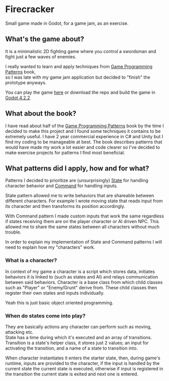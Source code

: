 # Firecracker
Small game made in Godot, for a game jam, as an exercise.

## What's the game about?

It is a minimalistic 2D fighting game where you control a swordsman and fight just a few waves of enemies.  

I really wanted to learn and apply techniques from [Game Programming Patterns](https://gameprogrammingpatterns.com) book,  
so I was late with my game jam application but decided to "finish" the prototype anyways.

You can play the game [here](https://sebasfealunn.itch.io/firecracker) or download the repo and build the game in [Godot 4.2.2](https://godotengine.org/download/archive/).

## What about the book?
I have read about half of the [Game Programming Patterns](https://gameprogrammingpatterns.com) book by the time I decided to make this project and I found some techniques it contains to be extremely useful. I have 2 year commercial experience in C# and Unity but I find my coding to be manageable at best. The book describes patterns that would have made my work a lot easier and code clearer so I've decided to make exercise projects for patterns I find most beneficial.

## What patterns did I apply, how and for what?
Patterns I decided to prioritize are (unsurprisingly) [State](https://gameprogrammingpatterns.com/state.html) for handling character behavior and [Command](https://gameprogrammingpatterns.com/command.html) for handling inputs.

State pattern allowed me to write behaviors that are shareable between different characters. For example I wrote moving state that reads input from its character and then transforms its position accordingly.

With Command pattern I made custom inputs that work the same regardless if states receiving them are on the player character or AI driven NPC. This allowed me to share the same states between all characters without much trouble.

In order to explain my implementation of State and Command patterns I will need to explain how my "characters" work.

### What is a character?
In context of my game a character is a script which stores data, initiates behaviors it is linked to (such as states and AI) and relays communication between said behaviors. Character is a base class from which child classes such as "Player" or "Enemy/Grunt" derive from. These child classes then register their own states and inputs individually.

Yeah this is just basic object oriented programming.

### When do states come into play?
They are basically actions any character can perform such as moving, attacking etc.  
State has a time during which it's executed and an array of transitions.  
Transition is a state's helper class, it stores just 2 values; an input for activating the transition, and a name of a state to transition into.  

When character instantiates it enters the starter state, then, during game's runtime, inputs are provided to the character, if the input is handled by the current state the current state is executed, otherwise if input is registered in the transition the current state is exited and next one is entered.

